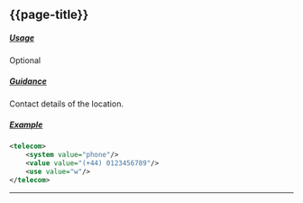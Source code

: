 ## {{page-title}}

<h5><ins>Usage</ins></h5>

<span class="mro-circle optional" title="Optional"></span> Optional
<h5><ins>Guidance</ins></h5>

Contact details of the location.

<h5><ins>Example</ins></h5>

```xml
<telecom>
    <system value="phone"/> 
    <value value="(+44) 0123456789"/> 
    <use value="w"/> 
</telecom>  
```

---